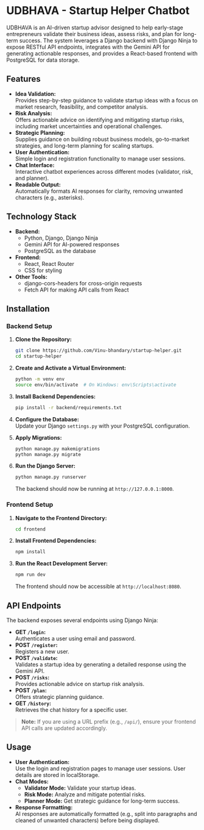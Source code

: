 # UDBHAVA - Startup Helper Chatbot

UDBHAVA is an AI-driven startup advisor designed to help early-stage entrepreneurs validate their business ideas, assess risks, and plan for long-term success. The system leverages a Django backend with Django Ninja to expose RESTful API endpoints, integrates with the Gemini API for generating actionable responses, and provides a React-based frontend with PostgreSQL for data storage.


## Features

- **Idea Validation:**  
  Provides step-by-step guidance to validate startup ideas with a focus on market research, feasibility, and competitor analysis.
- **Risk Analysis:**  
  Offers actionable advice on identifying and mitigating startup risks, including market uncertainties and operational challenges.
- **Strategic Planning:**  
  Supplies guidance on building robust business models, go-to-market strategies, and long-term planning for scaling startups.
- **User Authentication:**  
  Simple login and registration functionality to manage user sessions.
- **Chat Interface:**  
  Interactive chatbot experiences across different modes (validator, risk, and planner).
- **Readable Output:**  
  Automatically formats AI responses for clarity, removing unwanted characters (e.g., asterisks).

## Technology Stack

- **Backend:**  
  - Python, Django, Django Ninja  
  - Gemini API for AI-powered responses  
  - PostgreSQL as the database
- **Frontend:**  
  - React, React Router  
  - CSS for styling
- **Other Tools:**  
  - django-cors-headers for cross-origin requests  
  - Fetch API for making API calls from React

## Installation

### Backend Setup

1. **Clone the Repository:**

   ```bash
   git clone https://github.com/Vinu-bhandary/startup-helper.git
   cd startup-helper
   ```

2. **Create and Activate a Virtual Environment:**

   ```bash
   python -m venv env
   source env/bin/activate  # On Windows: env\Scripts\activate
   ```

3. **Install Backend Dependencies:**

   ```bash
   pip install -r backend/requirements.txt
   ```

4. **Configure the Database:**  
   Update your Django `settings.py` with your PostgreSQL configuration.

5. **Apply Migrations:**

   ```bash
   python manage.py makemigrations
   python manage.py migrate
   ```

6. **Run the Django Server:**

   ```bash
   python manage.py runserver
   ```

   The backend should now be running at `http://127.0.0.1:8000`.

### Frontend Setup

1. **Navigate to the Frontend Directory:**

   ```bash
   cd frontend
   ```

2. **Install Frontend Dependencies:**

   ```bash
   npm install
   ```

3. **Run the React Development Server:**

   ```bash
   npm run dev
   ```

   The frontend should now be accessible at `http://localhost:8080`.

## API Endpoints

The backend exposes several endpoints using Django Ninja:

- **GET `/login`:**  
  Authenticates a user using email and password.
- **POST `/register`:**  
  Registers a new user.
- **POST `/validate`:**  
  Validates a startup idea by generating a detailed response using the Gemini API.
- **POST `/risks`:**  
  Provides actionable advice on startup risk analysis.
- **POST `/plan`:**  
  Offers strategic planning guidance.
- **GET `/history`:**  
  Retrieves the chat history for a specific user.

> **Note:** If you are using a URL prefix (e.g., `/api/`), ensure your frontend API calls are updated accordingly.

## Usage

- **User Authentication:**  
  Use the login and registration pages to manage user sessions. User details are stored in localStorage.
- **Chat Modes:**  
  - **Validator Mode:** Validate your startup ideas.
  - **Risk Mode:** Analyze and mitigate potential risks.
  - **Planner Mode:** Get strategic guidance for long-term success.
- **Response Formatting:**  
  AI responses are automatically formatted (e.g., split into paragraphs and cleaned of unwanted characters) before being displayed.
